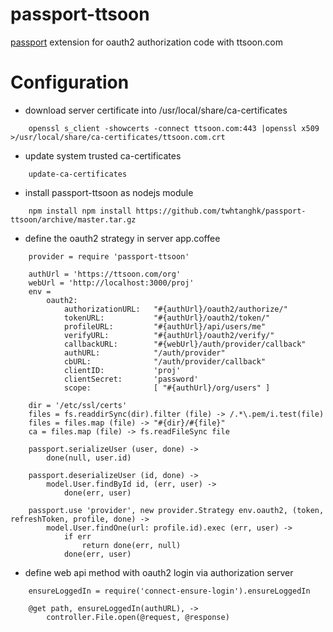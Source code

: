 passport-ttsoon
===============

[passport](http://passportjs.org/) extension for oauth2 authorization code with ttsoon.com

Configuration
=============


*   download server certificate into /usr/local/share/ca-certificates

```
    openssl s_client -showcerts -connect ttsoon.com:443 |openssl x509 >/usr/local/share/ca-certificates/ttsoon.com.crt
```

*   update system trusted ca-certificates

```
    update-ca-certificates
```

*   install passport-ttsoon as nodejs module
    
```    
    npm install npm install https://github.com/twhtanghk/passport-ttsoon/archive/master.tar.gz
```

*   define the oauth2 strategy in server app.coffee

```
    provider = require 'passport-ttsoon'
    
    authUrl = 'https://ttsoon.com/org'
	webUrl = 'http://localhost:3000/proj'
	env =
		oauth2:
			authorizationURL:	"#{authUrl}/oauth2/authorize/"
			tokenURL:			"#{authUrl}/oauth2/token/"
			profileURL:			"#{authUrl}/api/users/me"
			verifyURL:			"#{authUrl}/oauth2/verify/"
			callbackURL:		"#{webUrl}/auth/provider/callback"
			authURL:			"/auth/provider"
			cbURL:				"/auth/provider/callback"
			clientID:			'proj'
			clientSecret:		'password'
			scope:				[ "#{authUrl}/org/users" ]
			
    dir = '/etc/ssl/certs'
    files = fs.readdirSync(dir).filter (file) -> /.*\.pem/i.test(file)
    files = files.map (file) -> "#{dir}/#{file}"
    ca = files.map (file) -> fs.readFileSync file

    passport.serializeUser (user, done) ->
    	done(null, user.id)
    	
    passport.deserializeUser (id, done) ->
    	model.User.findById id, (err, user) ->
    		done(err, user)
    
    passport.use 'provider', new provider.Strategy env.oauth2, (token, refreshToken, profile, done) ->
		model.User.findOne(url: profile.id).exec (err, user) ->
			if err
				return done(err, null)
			done(err, user)
```    		
    		
*   define web api method with oauth2 login via authorization server

```
	ensureLoggedIn = require('connect-ensure-login').ensureLoggedIn
	
	@get path, ensureLoggedIn(authURL), ->
		controller.File.open(@request, @response)
```        

